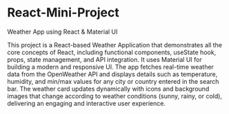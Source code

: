 # React-Mini-Project
Weather App using React &amp; Material UI

This project is a React-based Weather Application that demonstrates all the core concepts of React, including functional components, useState hook, props, state management, and API integration. It uses Material UI for building a modern and responsive UI. The app fetches real-time weather data from the OpenWeather API and displays details such as temperature, humidity, and min/max values for any city or country entered in the search bar. The weather card updates dynamically with icons and background images that change according to weather conditions (sunny, rainy, or cold), delivering an engaging and interactive user experience.
